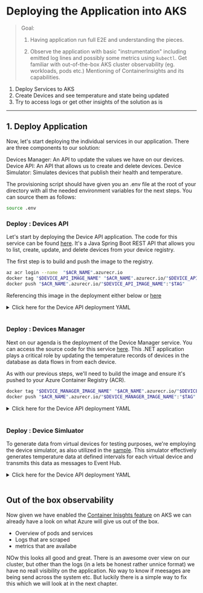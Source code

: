 # Deploying the Application into AKS

> Goal:
>
> 1. Having application run full E2E and understanding the pieces.
>
> 2. Observe the application with basic "instrumentation" including emitted log lines and possibly some metrics using `kubectl`. Get familiar with out-of-the-box AKS cluster observability (eg. workloads, pods etc.) Mentioning of ContainerInsights and its capabilities.

1. Deploy Services to AKS
2. Create Devices and see temperature and state being updated
3. Try to access logs or get other insights of the solution as is

---

## 1. Deploy Application

Now, let's start deploying the individual services in our application. There are three components to our solution:

Devices Manager: An API to update the values we have on our devices.
Device API: An API that allows us to create and delete devices.
Device Simulator: Simulates devices that publish their health and temperature.

The provisioning script should have given you an .env file at the root of your directory with all the needed environment variables for the next steps. You can source them as follows:

```bash
source .env
```

### Deploy : Devices API

Let's start by deploying the Device API application. The code for this service can be found [here](TODO). It's a Java Spring Boot REST API that allows you to list, create, update, and delete devices from your device registry.

The first step is to build and push the image to the registry.

<!-- TODO: from where to run the below commands-->

```sh
az acr login --name  "$ACR_NAME".azurecr.io
docker tag "$DEVICE_API_IMAGE_NAME" "$ACR_NAME".azurecr.io/"$DEVICE_API_IMAGE_NAME"
docker push "$ACR_NAME".azurecr.io/"$DEVICE_API_IMAGE_NAME":"$TAG"
```

Referencing this image in the deployment either below or [here](TODO)

<details markdown="1">
<summary>Click here for the Device API deployment YAML</summary>

```yaml
kind: Deployment
apiVersion: apps/v1

metadata:
  name: devices-api

spec:
  replicas: 1
  selector:
    matchLabels:
      app: devices-api
  template:
    metadata:
      labels:
        app: devices-api
    spec:
      containers:
        - name: devices-api
          image: acr${project-name}.azurecr.io/devices-api:latest
          imagePullPolicy: Always
          ports:
            - containerPort: 8080
          resources:
            requests:
              cpu: 50m
              memory: 128Mi
            limits:
              cpu: 150m
              memory: 512Mi
          volumeMounts:
            - name: secrets-store-inline
              mountPath: "/mnt/secrets-store"
              readOnly: true
          env:
            - name: AZURE_COSMOS_DB_URI
              valueFrom:
                secretKeyRef:
                  name: devices-api-secrets
                  key: CosmosDBEndpoint
            - name: AZURE_COSMOS_DB_KEY
              valueFrom:
                secretKeyRef:
                  name: devices-api-secrets
                  key: CosmosDBKey
            - name: AZURE_COSMOS_DB_NAME
              valueFrom:
                secretKeyRef:
                  name: devices-api-secrets
                  key: CosmosDBName
      volumes:
        - name: secrets-store-inline
          csi:
            driver: secrets-store.csi.k8s.io
            readOnly: true
            volumeAttributes:
              secretProviderClass: "kvprovider"

---
apiVersion: v1
kind: Service
metadata:
  name: devices-api-service
spec:
  type: LoadBalancer
  ports:
    - port: 8080
      targetPort: 8080
  selector:
    app: devices-api
```

</details>
</br>

### Deploy : Devices Manager

Next on our agenda is the deployment of the Device Manager service. You can access the source code for this service [here](TODO). This .NET application plays a critical role by updating the temperature records of devices in the database as data flows in from each device.

As with our previous steps, we'll need to build the image and ensure it's pushed to your Azure Container Registry (ACR).

```sh
docker tag "$DEVICE_MANAGER_IMAGE_NAME" "$ACR_NAME".azurecr.io/"$DEVICE_MANAGER_IMAGE_NAME"
docker push "$ACR_NAME".azurecr.io/"$DEVICE_MANAGER_IMAGE_NAME":"$TAG"
```

<details markdown="1">
<summary>Click here for the Device API deployment YAML</summary>

```yaml
kind: Deployment
apiVersion: apps/v1

metadata:
  name: device-manager

spec:
  replicas: 1
  selector:
    matchLabels:
      app: device-manager
  template:
    metadata:
      labels:
        app: device-manager
    spec:
      containers:
        - name: device-manager
          image: acr${project-name}.azurecr.io/device-manager:latest
          imagePullPolicy: Always
          ports:
            - containerPort: 8090
          resources:
            requests:
              cpu: 50m
              memory: 128Mi
            limits:
              cpu: 150m
              memory: 512Mi
          env:
            - name: EVENT_HUB_CONNECTION_STRING
              value: EVENT_HUB_LISTEN_POLICY_CONNECTION_STRING_PLACEHOLDER
            - name: EVENT_HUB_NAME
              value: EVENT_HUB_NAME_PLACEHOLDER
            - name: STORAGE_CONNECTION_STRING
              value: STORAGE_CONNECTION_STRING_PLACEHOLDER
            - name: BLOB_CONTAINER_NAME
              value: event-hub-data
            - name: DEVICE_API_URL
              value: "http://devices-api-service:8080"
---
apiVersion: v1
kind: Service
metadata:
  name: device-manager-service
spec:
  type: LoadBalancer
  ports:
    - port: 8090
      targetPort: 8090
  selector:
    app: device-manager
```

</details>
</br>

### Deploy : Device Simluator

To generate data from virtual devices for testing purposes, we're employing the device simulator, as also utilized in the [sample](TODO). This simulator effectively generates temperature data at defined intervals for each virtual device and transmits this data as messages to Event Hub.

<details markdown="1">
<summary>Click here for the Device API deployment YAML</summary>

```yaml
kind: Deployment
apiVersion: apps/v1

metadata:
  name: devices-simulator

spec:
  replicas: 1
  selector:
    matchLabels:
      app: devices-simulator
  template:
    metadata:
      labels:
        app: devices-simulator
    spec:
      containers:
        - name: devices-simulator
          image: mcr.microsoft.com/oss/azure-samples/azureiot-telemetrysimulator:latest
          imagePullPolicy: Always
          resources:
            limits:
              cpu: 500m
              memory: 256Mi
            requests:
              cpu: 100m
              memory: 128Mi
          env:
            - name: EventHubConnectionString
              value: EVENT_HUB_CONNECTION_STRING_PLACEHOLDER
            - name: DeviceList
              value: "DEVICE_NAMES_PLACEHOLDER" # Specify your device names
            - name: MessageCount
              value: "0" # send unlimited
            - name: Interval
              value: "60000" # each device sends message every 1 minute
            - name: Template
              value: '{"deviceId": "$.DeviceId", "deviceTimestamp": "$.Time", "temp": $.DoubleValue}'
            - name: Variables
              value: '[{"name": "DoubleValue", "randomDouble":true, "min":20.00, "max":28.00}]'
```

</details>
</br>

## Out of the box observability

Now given we have enabled the [Container Inisghts feature](TBD) on AKS we can already have a look on what Azure will give us out of the box.

<!-- TODO: go into details here -->

- Overview of pods and services
- Logs that are scraped
- metrics that are availabe

NOw this looks all good and great. There is an awesome over view on our cluster, but other than the logs (in a lets be honest rather unnice format) we have no reall visibility on the application. No way to know if meesages are being send across the system etc.
But luckily there is a simple way to fix this which we will look at in the next chapter.
